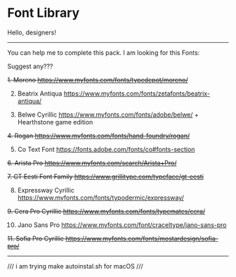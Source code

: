 # Font Library

Hello, designers! 

------------------------------------------------------------------------------------------------------------------------
You can help me to complete this pack.
I am looking for this Fonts:

Suggest any???

<del> 1. Moreno					https://www.myfonts.com/fonts/typedepot/moreno/ </del>

2. Beatrix Antiqua				https://www.myfonts.com/fonts/zetafonts/beatrix-antiqua/

3. Belwe Cyrillic				https://www.myfonts.com/fonts/adobe/belwe/ + Hearthstone game edition 

<del> 4. Rogan					https://www.myfonts.com/fonts/hand-foundry/rogan/ </del>

5.	Co Text Font 				https://fonts.adobe.com/fonts/co#fonts-section

<del> 6. Arista Pro				https://www.myfonts.com/search/Arista+Pro/ </del>

<del> 7. GT Eesti Font Family	https://www.grillitype.com/typeface/gt-eesti </del> 

8. Expressway Cyrillic			https://www.myfonts.com/fonts/typodermic/expressway/

<del> 9. Cera Pro	Cyrillic	https://www.myfonts.com/fonts/typemates/cera/ </del>

10. Jano Sans Pro				https://www.myfonts.com/font/craceltype/jano-sans-pro

<del> 11. Sofia Pro Cyrillic	https://www.myfonts.com/fonts/mostardesign/sofia-pro/ </del>
	
------------------------------------------------------------------------------------------------------------------------

/// i am trying make autoinstal.sh for macOS ///